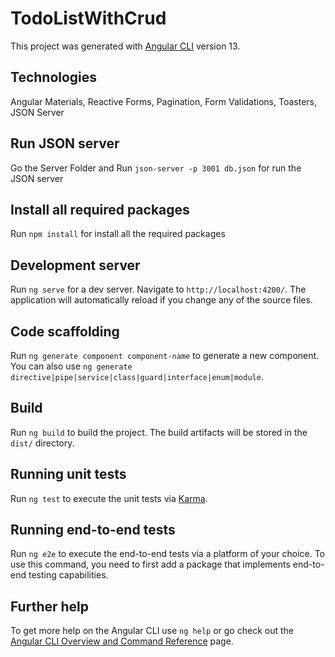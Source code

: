# TodoListWithCrud

This project was generated with [Angular CLI](https://github.com/angular/angular-cli) version 13.

## Technologies 

Angular Materials, Reactive Forms, Pagination, Form Validations, Toasters, JSON Server

## Run JSON server

Go the Server Folder and Run `json-server -p 3001 db.json` for run the JSON server

## Install all required packages

Run `npm install` for install all the required packages

## Development server

Run `ng serve` for a dev server. Navigate to `http://localhost:4200/`. The application will automatically reload if you change any of the source files.

## Code scaffolding

Run `ng generate component component-name` to generate a new component. You can also use `ng generate directive|pipe|service|class|guard|interface|enum|module`.

## Build

Run `ng build` to build the project. The build artifacts will be stored in the `dist/` directory.

## Running unit tests

Run `ng test` to execute the unit tests via [Karma](https://karma-runner.github.io).

## Running end-to-end tests

Run `ng e2e` to execute the end-to-end tests via a platform of your choice. To use this command, you need to first add a package that implements end-to-end testing capabilities.

## Further help

To get more help on the Angular CLI use `ng help` or go check out the [Angular CLI Overview and Command Reference](https://angular.io/cli) page.
